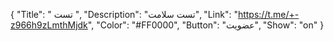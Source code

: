 {
"Title": " تست ",
"Description": "تست سلامت",
"Link": "https://t.me/+-z966h9zLmthMjdk",
"Color": "#FF0000",
"Button": "عضویت",
"Show": "on"
}

